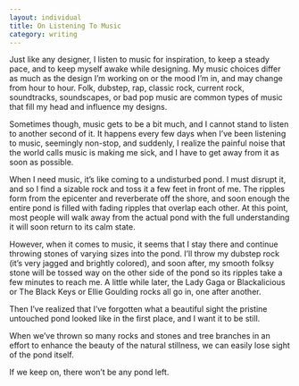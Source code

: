 ```yaml
---
layout: individual
title: On Listening To Music
category: writing
---
```


Just like any designer, I listen to music for inspiration, to keep a steady pace, and to keep myself awake while designing. My music choices differ as much as the design I&rsquo;m working on or the mood I&rsquo;m in, and may change from hour to hour. Folk, dubstep, rap, classic rock, current rock, soundtracks, soundscapes, or bad pop music are common types of music that fill my head and influence my designs.

Sometimes though, music gets to be a bit much, and I cannot stand to listen to another second of it. It happens every few days when I&rsquo;ve been listening to music, seemingly non-stop, and suddenly, I realize the painful noise that the world calls music is making me sick, and I have to get away from it as soon as possible. 

When I need music, it&rsquo;s like coming to a undisturbed pond. I must disrupt it, and so I find a sizable rock and toss it a few feet in front of me. The ripples form from the epicenter and reverberate off the shore, and soon enough the entire pond is filled with fading ripples that overlap each other. At this point, most people will walk away from the actual pond with the full understanding it will soon return to its calm state. 

However, when it comes to music, it seems that I stay there and continue throwing stones of varying sizes into the pond. I&rsquo;ll throw my dubstep rock (it&rsquo;s very jagged and brightly colored), and soon after, my smooth folksy stone will be tossed way on the other side of the pond so its ripples take a few minutes to reach me. A little while later, the Lady Gaga or Blackalicious or The Black Keys or Ellie Goulding rocks all go in, one after another. 

Then I&rsquo;ve realized that I&rsquo;ve forgotten what a beautiful sight the pristine untouched pond looked like in the first place, and I want it to be still.

When we&rsquo;ve thrown so many rocks and stones and tree branches in an effort to enhance the beauty of the natural stillness, we can easily lose sight of the pond itself.

If we keep on, there won&rsquo;t be any pond left.